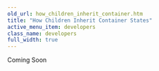 ```yaml
---
old_url: how_children_inherit_container.htm
title: "How Children Inherit Container States"
active_menu_item: developers
class_name: developers
full_width: true
---
```



Coming Soon
